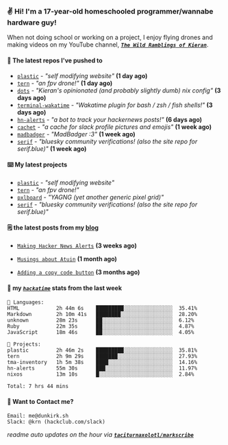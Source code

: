 ### ✌️ Hi! I'm a 17-year-old homeschooled programmer/wannabe hardware guy!

When not doing school or working on a project, I enjoy flying drones and making videos on my YouTube channel, [**_`The Wild Ramblings of Kieran`_**](https://youtube.com/@kieran.rambles).

#### 👷 The latest repos I've pushed to

- [`plastic`](https://github.com/taciturnaxolotl/plastic) - _"self modifying website"_ **(1 day ago)**
- [`tern`](https://github.com/taciturnaxolotl/tern) - _"an fpv drone!"_ **(1 day ago)**
- [`dots`](https://github.com/taciturnaxolotl/dots) - _"Kieran's opinionated (and probably slightly dumb) nix config"_ **(3 days ago)**
- [`terminal-wakatime`](https://github.com/hackclub/terminal-wakatime) - _"Wakatime plugin for bash / zsh / fish shells!"_ **(3 days ago)**
- [`hn-alerts`](https://github.com/taciturnaxolotl/hn-alerts) - _"a bot to track your hackernews posts!"_ **(6 days ago)**
- [`cachet`](https://github.com/taciturnaxolotl/cachet) - _"a cache for slack profile pictures and emojis"_ **(1 week ago)**
- [`madbadger`](https://github.com/taciturnaxolotl/madbadger) - _"MadBadger :3"_ **(1 week ago)**
- [`serif`](https://github.com/taciturnaxolotl/serif) - _"bluesky community verifications! (also the site repo for serif.blue)"_ **(1 week ago)**

#### ⌨️ My latest projects

- [`plastic`](https://github.com/taciturnaxolotl/plastic) - _"self modifying website"_
- [`tern`](https://github.com/taciturnaxolotl/tern) - _"an fpv drone!"_
- [`pxlboard`](https://github.com/taciturnaxolotl/pxlboard) - _"YAGNG (yet another generic pixel grid)"_
- [`serif`](https://github.com/taciturnaxolotl/serif) - _"bluesky community verifications! (also the site repo for serif.blue)"_

#### 🗒️ the latest posts from my [blog](https://dunkirk.sh)

- [`Making Hacker News Alerts`](https://dunkirk.sh/blog/hn-alerts/) **(3 weeks ago)**

- [`Musings about Atuin`](https://dunkirk.sh/blog/atuin/) **(1 month ago)**

- [`Adding a copy code button`](https://dunkirk.sh/blog/adding-a-copy-button/) **(3 months ago)**



#### 📡 my [_`hackatime`_](https://waka.hackclub.com) stats from the last week

```text
💾 Languages:
HTML            2h 44m 6s    █████████░░░░░░░░░░░░░░░░  35.41%
Markdown        2h 10m 41s   ████████░░░░░░░░░░░░░░░░░  28.20%
unknown         28m 23s      ██░░░░░░░░░░░░░░░░░░░░░░░  6.12%
Ruby            22m 35s      ██░░░░░░░░░░░░░░░░░░░░░░░  4.87%
JavaScript      18m 46s      ██░░░░░░░░░░░░░░░░░░░░░░░  4.05%

💼 Projects:
plastic         2h 46m 2s    █████████░░░░░░░░░░░░░░░░  35.81%
tern            2h 9m 29s    ███████░░░░░░░░░░░░░░░░░░  27.93%
tma-inventory   1h 5m 38s    ████░░░░░░░░░░░░░░░░░░░░░  14.16%
hn-alerts       55m 30s      ███░░░░░░░░░░░░░░░░░░░░░░  11.97%
nixos           13m 10s      █░░░░░░░░░░░░░░░░░░░░░░░░  2.84%

Total: 7 hrs 44 mins
```

#### 📮 Want to Contact me?

```text
Email: me@dunkirk.sh
Slack: @krn (hackclub.com/slack)
```

_readme auto updates on the hour via [**`taciturnaxolotl/markscribe`**](https://github.com/taciturnaxolotl/markscribe)_
